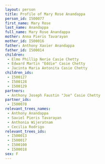 ```yaml
---
layout: person
title: Profile of Mary Rose Anandappa
person_id: I500077
first_name: Mary Rose
last_name: Anandappa
full_name: Mary Rose Anandappa
mother: Anna Pieris Tavarayan
mother_id: I500016
father: Anthony Xavier Anandappa
father_id: I500014
children:
 - Elmo Phillip Nerie Casie Chetty
 - Edward Martin "Eddie" Casie Chetty
 - Jacinta Maria Antonita Casie Chetty
children_ids:
 - I500127
 - I500128
 - I500129
partners:
 - Anthony Joseph Faustin "Joe" Casie Chetty
partner_ids:
 - I500078
relevant_trees_names:
 - Anthony Anandappa
 - Saviel Pieris Tavarayan
 - Anthonia Wijeratnam
 - Cecilia Rodrigo
relevant_trees_ids:
 - I500013
 - I500017
 - I500100
 - I500018
sex: F
---
```


